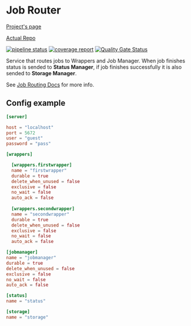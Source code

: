 # Job Router

[Project's page](https://musicmanager.gitpages.windmaker.net/Job-Router)

[Actual Repo](https://git.windmaker.net/musicmanager/Job-Router)

 [![pipeline status](https://git.windmaker.net/musicmanager/Job-Router/badges/master/pipeline.svg)](https://git.windmaker.net/musicmanager/Job-Router/-/commits/master) [![coverage report](https://git.windmaker.net/musicmanager/Job-Router/badges/master/coverage.svg)](https://git.windmaker.net/musicmanager/Job-Router/-/commits/master) [![Quality Gate Status](https://sonarqube.windmaker.net/api/project_badges/measure?project=music-manager-job-router&metric=alert_status)](https://sonarqube.windmaker.net/dashboard?id=music-manager-job-router)

Service that routes jobs to Wrappers and Job Manager. When job finishes status is sended to **Status Manager**, if job finishes successfully it is also sended to **Storage Manager**.

See [Job Routing Docs](https://musicmanager.gitpages.windmaker.net/Music-Manager-Docs/job-routing/) for more info.

## Config example

```toml
[server]

host = "localhost"
port = 5672
user = "guest"
password = "pass"

[wrappers]

  [wrappers.firstwrapper]
  name = "firstwrapper"
  durable = true
  delete_when_unused = false
  exclusive = false
  no_wait = false
  auto_ack = false
  
  [wrappers.secondwrapper]
  name = "secondwrapper"
  durable = true
  delete_when_unused = false
  exclusive = false
  no_wait = false
  auto_ack = false

[jobmanager]
name = "jobmanager"
durable = true
delete_when_unused = false
exclusive = false
no_wait = false
auto_ack = false

[status]
name = "status"

[storage]
name = "storage"
```
